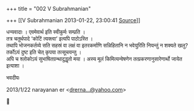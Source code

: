 +++
title = "002 V Subrahmanian"

+++
[[V Subrahmanian	2013-01-22, 23:00:41 [Source](https://groups.google.com/g/bvparishat/c/ZGt7qUSALhk)]]



धन्यवादाः । एवमेवार्थ इति स्वीकुर्मः सम्प्रति ।  
तत्र चतुर्थपादे ’कोटिं त्यक्त्वा’ इत्यपि पाठोऽस्ति ।  
तथापि भोजनकर्तव्ये सति सहस्रं वा लक्षं वा इतरकर्माणि सन्निहितानि न भवेयुरिति नियन्तुं न शक्यते खलु? तर्कोऽयं दुष्ट इति चेत् कृपया तत्सूचयन्तु ।  
अपि च श्लोकोऽयं सुभाषितग्रन्थादुद्धृतो मया । अस्य मूलं किमित्यन्वेषणेन तत्प्रकरणानुसारेणार्थो जायेत इत्याशा ।  
  
भवदीयः  
  

2013/1/22 narayanan er \<[drerna...@yahoo.com]()\>



